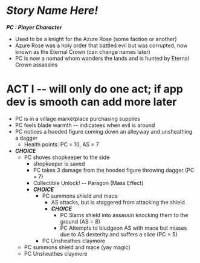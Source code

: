 # ***Story Name Here!***
***PC : Player Character***
  - Used to be a knight for the Azure Rose (some faction or another)
  - Azure Rose was a holy order that battled evil but was corrupted, now known as the Eternal Crown (can change names later)
  - PC is now a nomad whom wanders the lands and is hunted by Eternal Crown assassins

# ACT I -- will only do one act; if app dev is smooth can add more later
  - PC is in a village marketplace purchasing supplies
  - PC feels blade warmth -- indicatees when evil is around
  - PC notices a hooded figure coming down an alleyway and unsheathing a dagger
    - Health points: PC = 10, AS = 7
  - ***CHOICE***
    - PC shoves shopkeeper to the side
      - shopkeeper is saved
      - PC takes 3 damage from the hooded figure throwing dagger (PC = 7)
      - Collectible Unlock! -- Paragon (Mass Effect)
      - ***CHOICE***
        - PC summons shield and mace
          -  AS attacks, but is staggered from attacking the shield
          - ***CHOICE***
            - PC Slams shield into assassin knocking them to the ground (AS = 8)
            - PC Attempts to bludgeon AS with mace but misses due to AS dexterity and suffers a slice (PC = 5)
        - PC Unsheathes claymore 
    - PC summons shield and mace (yay magic)
    - PC Unsheathes claymore
